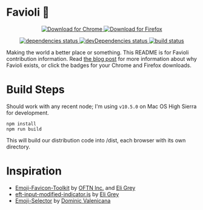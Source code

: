 Favioli 🤯
=======
<p align="center">
  <a href="https://chrome.google.com/webstore/detail/favioli/pnoookpoipfmadlpkijnboajfklplgbe">
    <img alt="Download for Chrome" src="https://img.shields.io/badge/download_for-chrome-blue.svg?style=for--the--badge" />
  </a>
  <a href="https://addons.mozilla.org/en-US/firefox/addon/favioli/">
    <img alt="Download for Firefox" src="https://img.shields.io/badge/download_for-firefox-orange.svg?style=for--the--badge" />
  </a>
</p>

<p align="center">
  <a href="https://david-dm.org/ivebencrazy/favioli">
    <img alt="dependencies status" src="https://david-dm.org/ivebencrazy/favioli/status.svg?style=flat-square" />
  </a>
  <a href="https://david-dm.org/ivebencrazy/favioli?type=dev">
    <img alt="devDependencies status" src="https://david-dm.org/ivebencrazy/favioli/dev-status.svg?style=flat-square" />
  </a>
  <a href="https://travis-ci.org/ivebencrazy/favioli">
    <img alt="build status" src="https://img.shields.io/travis/ivebencrazy/favioli/master.svg?style=flat-square" />
  </a>
</p>

Making the world a better place or something. This README is for Favioli contribution information. Read [the blog post](https://bpev.me/favioli) for more information about why Favioli exists, or click the badges for your Chrome and Firefox downloads.

Build Steps
=========
Should work with any recent node; I'm using `v10.5.0` on Mac OS High Sierra for development.

```
npm install
npm run build
```
This will build our distribution code into /dist, each browser with its own directory.

Inspiration
==========
- [Emoji-Favicon-Toolkit](https://github.com/eligrey/emoji-favicon-toolkit) by [OFTN Inc.](https://oftn.org) and [Eli Grey](https://eligrey.com)
- [eft-input-modified-indicator.js](https://gist.github.com/eligrey/4df9453c3bc20acd38728ccba7bb7160) by [Eli Grey](https://eligrey.com)
- [Emoji-Selector](https://github.com/Kiricon/emoji-selector) by [Dominic Valenicana](https://dominic.codes/)
